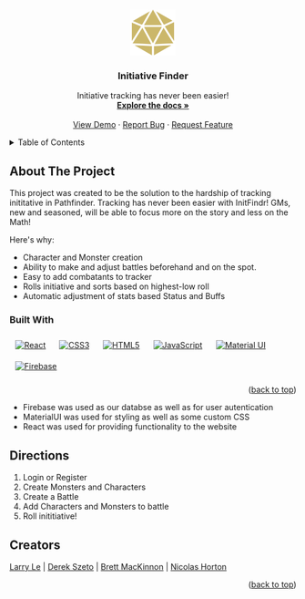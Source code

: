 <a name="readme-top"></a>

<!-- PROJECT LOGO -->
<br />
<div align="center">
  <a href="https://initfindr.onrender.com">
    <img src="./public/Images/d20dice.png" alt="Logo" width="80" height="80">
  </a>


  <h3 align="center">Initiative Finder</h3>

  <p align="center">
    Initiative tracking has never been easier!
    <br />
    <a href="https://github.com/Nic-Horton/initiative-finder"><strong>Explore the docs »</strong></a>
    <br />
    <br />
    <a href="https://initfindr.onrender.com">View Demo</a>
    ·
    <a href="https://github.com/Nic-Horton/initiative-finder/issues">Report Bug</a>
    ·
    <a href="https://github.com/Nic-Horton/initiative-finder/issues">Request Feature</a>
  </p>
</div>



<!-- TABLE OF CONTENTS -->
<details>
  <summary>Table of Contents</summary>
  <ol>
    <li>
      <a href="#about-the-project">About The Project</a>
      <ul>
        <li><a href="#built-with">Built With</a></li>
      </ul>
    </li>
    <li><a href="#directions">Directions</a></li>
    <li><a href="#acknowledgments">Creators</a></li>
  </ol>
</details>



<!-- ABOUT THE PROJECT -->
## About The Project
<a name="about-the-project"></a>

This project was created to be the solution to the hardship of tracking inititative in Pathfinder.
Tracking has never been easier with InitFindr! GMs, new and seasoned, will be able to focus more on the story and less on the Math!

Here's why:
* Character and Monster creation
* Ability to make and adjust battles beforehand and on the spot.
* Easy to add combatants to tracker
* Rolls initiative and sorts based on highest-low roll
* Automatic adjustment of stats based Status and Buffs


### Built With
<a name="built-with"></a>

<div align="left">  
<a href="https://reactjs.org/" target="_blank"><img style="margin: 10px" src="https://profilinator.rishav.dev/skills-assets/react-original-wordmark.svg" alt="React" height="50" /></a>  
<a href="https://www.w3schools.com/css/" target="_blank"><img style="margin: 10px" src="https://profilinator.rishav.dev/skills-assets/css3-original-wordmark.svg" alt="CSS3" height="50" /></a>  
<a href="https://en.wikipedia.org/wiki/HTML5" target="_blank"><img style="margin: 10px" src="https://profilinator.rishav.dev/skills-assets/html5-original-wordmark.svg" alt="HTML5" height="50" /></a>  
<a href="https://www.javascript.com/" target="_blank"><img style="margin: 10px" src="https://profilinator.rishav.dev/skills-assets/javascript-original.svg" alt="JavaScript" height="50" /></a>  
<a href="https://mui.com/" target="_blank"><img style="margin: 10px" src="https://profilinator.rishav.dev/skills-assets/mui.png" alt="Material UI" height="50" /></a>  
<a href="https://firebase.google.com/" target="_blank"><img style="margin: 10px" src="https://profilinator.rishav.dev/skills-assets/firebase.png" alt="Firebase" height="50" /></a>  
</div>
<p align="right">(<a href="#readme-top">back to top</a>)</p>

* Firebase was used as our databse as well as for user autentication
* MaterialUI was used for styling as well as some custom CSS
* React was used for providing functionality to the website


<!-- Directions -->
## Directions
<a name="directions"></a>

1. Login or Register
2. Create Monsters and Characters
3. Create a Battle
4. Add Characters and Monsters to battle
5. Roll inititiative!


<!-- ACKNOWLEDGMENTS -->
## Creators
<a name="acknowledgments"></a>

<div align="left">
<p align="left">
<a href="https://github.com/lelarry26" target="_blank">Larry Le</a>  |
<a href="https://github.com/MidnightMicro" target="_blank">Derek Szeto</a>  |
<a href="https://github.com/JudgeBreaded" target="_blank">Brett MacKinnon</a> |
<a href="https://github.com/Nic-Horton" target="_blank">Nicolas Horton</a> 
</p>
</div>

<p align="right">(<a href="#readme-top">back to top</a>)</p>

